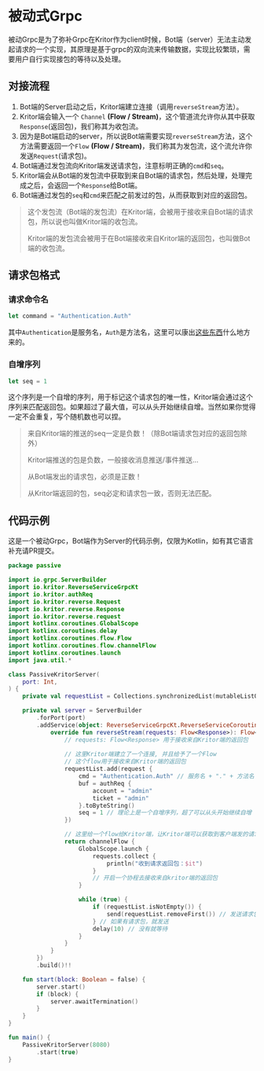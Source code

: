 # 被动式Grpc

被动Grpc是为了弥补Grpc在Kritor作为client时候，Bot端（server）无法主动发起请求的一个实现，其原理是基于grpc的双向流来传输数据，实现比较繁琐，需要用户自行实现接包的等待以及处理。

## 对接流程

1. Bot端的Server启动之后，Kritor端建立连接（调用`reverseStream`方法）。
2. Kritor端会输入一个 `Channel` **(Flow / Stream)**，这个管道流允许你从其中获取`Response`(返回包)，我们称其为收包流。
3. 因为是Bot端启动的server，所以说Bot端需要实现`reverseStream`方法，这个方法需要返回一个`Flow` **(Flow / Stream)**，我们称其为发包流，这个流允许你发送`Request`(请求包)。
4. Bot端通过发包流向Kritor端发送请求包，注意标明正确的`cmd`和`seq`。 
5. Kritor端会从Bot端的发包流中获取到来自Bot端的请求包，然后处理，处理完成之后，会返回一个`Response`给Bot端。
6. Bot端通过发包的`seq`和`cmd`来匹配之前发过的包，从而获取到对应的返回包。

> 这个发包流（Bot端的发包流）在Kritor端，会被用于接收来自Bot端的请求包，所以说也叫做Kritor端的收包流。
> 
> Kritor端的发包流会被用于在Bot端接收来自Kritor端的返回包，也叫做Bot端的收包流。

## 请求包格式

### 请求命令名

```js
let command = "Authentication.Auth"
```

其中`Authentication`是服务名，`Auth`是方法名，这里可以康出[这些东西](/docs/request/authentication.md#%E5%9F%BA%E7%A1%80%E4%BF%A1%E6%81%AF)什么地方来的。

### 自增序列

```js
let seq = 1
```

这个序列是一个自增的序列，用于标记这个请求包的唯一性，Kritor端会通过这个序列来匹配返回包。如果超过了最大值，可以从头开始继续自增。当然如果你觉得一定不会重复，写个随机数也可以捏。

> 来自Kritor端的推送的seq一定是负数！（除Bot端请求包对应的返回包除外）
> 
> Kritor端推送的包是负数，一般接收消息推送/事件推送...
> 
> 从Bot端发出的请求包，必须是正数！
> 
> 从Kritor端返回的包，seq必定和请求包一致，否则无法匹配。 

## 代码示例

这是一个被动Grpc，Bot端作为Server的代码示例，仅限为Kotlin，如有其它语言补充请PR提交。

```kotlin
package passive

import io.grpc.ServerBuilder
import io.kritor.ReverseServiceGrpcKt
import io.kritor.authReq
import io.kritor.reverse.Request
import io.kritor.reverse.Response
import io.kritor.reverse.request
import kotlinx.coroutines.GlobalScope
import kotlinx.coroutines.delay
import kotlinx.coroutines.flow.Flow
import kotlinx.coroutines.flow.channelFlow
import kotlinx.coroutines.launch
import java.util.*

class PassiveKritorServer(
    port: Int,
) {
    private val requestList = Collections.synchronizedList(mutableListOf<Request>()) // 用于存储请求包

    private val server = ServerBuilder
        .forPort(port)
        .addService(object: ReverseServiceGrpcKt.ReverseServiceCoroutineImplBase() {
            override fun reverseStream(requests: Flow<Response>): Flow<Request> {
                // requests: Flow<Response> 用于接收来自Kritor端的返回包
                
                // 这里Kritor端建立了一个连接, 并且给予了一个Flow
                // 这个flow用于接收来自Kritor端的返回包
                requestList.add(request {
                    cmd = "Authentication.Auth" // 服务名 + "." + 方法名
                    buf = authReq {
                        account = "admin"
                        ticket = "admin"
                    }.toByteString()
                    seq = 1 // 理论上是一个自增序列，超了可以从头开始继续自增
                })

                // 这里给一个flow给Kritor端，让Kritor端可以获取到客户端发的请求包
                return channelFlow {
                    GlobalScope.launch {
                        requests.collect {
                            println("收到请求返回包：$it")
                        }
                        // 开启一个协程去接收来自kritor端的返回包
                    }

                    while (true) {
                        if (requestList.isNotEmpty()) {
                            send(requestList.removeFirst()) // 发送请求包
                        } // 如果有请求包，就发送
                        delay(10) // 没有就等待
                    }
                }
            }
        })
        .build()!!

    fun start(block: Boolean = false) {
        server.start()
        if (block) {
            server.awaitTermination()
        }
    }
}

fun main() {
    PassiveKritorServer(8080)
        .start(true)
}
```
